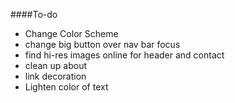 ####To-do
* Change Color Scheme
* change big button over nav bar focus
* find hi-res images online for header and contact
* clean up about
* link decoration
* Lighten color of text
